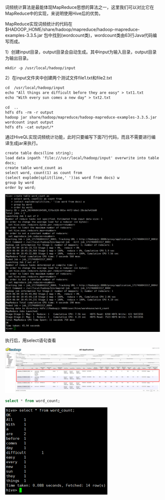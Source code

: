 词频统计算法是最能体现MapReduce思想的算法之一，这里我们可以对比它在MapReduce中的实现，来说明使用Hive后的优势。

MapReduce实现词频统计的代码在  $HADOOP_HOME/share/hadoop/mapreduce/hadoop-mapreduce-examples-3.3.5.jar  包中找到(wordcount类)，wordcount类由63行Java代码编写而成。



1）创建input目录，output目录会自动生成。其中input为输入目录，output目录为输出目录。

```language-shell
mkdir -p /usr/local/hadoop/input
```

2）在input文件夹中创建两个测试文件file1.txt和file2.txt

```language-shell
cd  /usr/local/hadoop/input
echo "All things are difficult before they are easy" > txt1.txt
echo "With every sun comes a new day" > txt2.txt

cd  ..
hdfs dfs -rm -r output
hadoop jar share/hadoop/mapreduce/hadoop-mapreduce-examples-3.3.5.jar wordcount input output
hdfs dfs -cat output/*
```



通过HiveQL实现词频统计功能，此时只要编写下面7行代码，而且不需要进行编译生成jar来执行。

```language-sql
create table docs(line string);
load data inpath 'file:///usr/local/hadoop/input' overwrite into table docs;
create table word_count as 
select word, count(1) as count from
(select explode(split(line,' '))as word from docs) w
group by word
order by word;
```

<img src="imgs/image-20240604104655153.png" alt="image-20240604104655153" style="zoom:80%;" />

执行后，用select语句查看

<img src="imgs/image-20240604104901714.png" alt="image-20240604104901714" style="zoom:80%;" />

```sql
select * from word_count;
```

<img src="imgs/image-20240604104954188.png" alt="image-20240604104954188" style="zoom:80%;" />